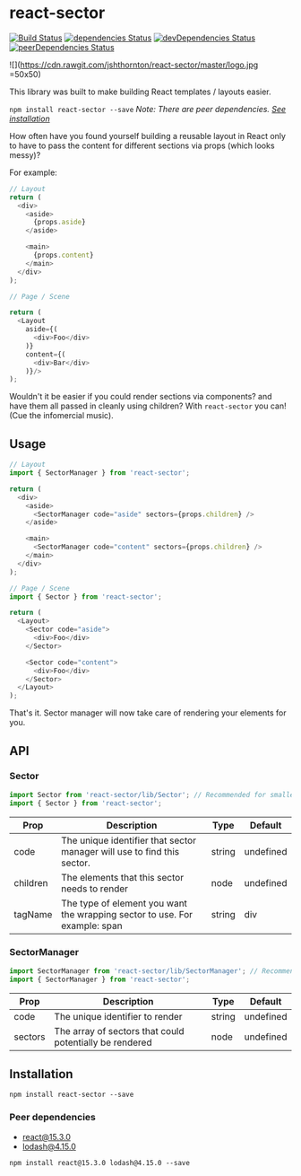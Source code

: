 # react-sector

[![Build Status](https://travis-ci.org/jshthornton/react-sector.svg?branch=master)](https://travis-ci.org/jshthornton/react-sector)
[![dependencies Status](https://david-dm.org/jshthornton/react-sector/status.svg)](https://david-dm.org/jshthornton/react-sector)
[![devDependencies Status](https://david-dm.org/jshthornton/react-sector/dev-status.svg)](https://david-dm.org/jshthornton/react-sector?type=dev)
[![peerDependencies Status](https://david-dm.org/jshthornton/react-sector/peer-status.svg)](https://david-dm.org/jshthornton/react-sector?type=peer)

![](https://cdn.rawgit.com/jshthornton/react-sector/master/logo.jpg =50x50)

This library was built to make building React templates / layouts easier.

`npm install react-sector --save`
*Note: There are peer dependencies. [See installation](#installation)*

How often have you found yourself building a reusable layout in React only to have to pass the content for different sections via props (which looks messy)?

For example:

```javascript
// Layout
return (
  <div>
    <aside>
      {props.aside}
    </aside>

    <main>
      {props.content}
    </main>
  </div>
);

// Page / Scene

return (
  <Layout
    aside={(
      <div>Foo</div>
    )}
    content={(
      <div>Bar</div>
    )}/>
);

```

Wouldn't it be easier if you could render sections via components? and have them all passed in cleanly using children? With `react-sector` you can! (Cue the infomercial music).

## Usage

```javascript
// Layout
import { SectorManager } from 'react-sector';

return (
  <div>
    <aside>
      <SectorManager code="aside" sectors={props.children} />
    </aside>

    <main>
      <SectorManager code="content" sectors={props.children} />
    </main>
  </div>
);

// Page / Scene
import { Sector } from 'react-sector';

return (
  <Layout>
    <Sector code="aside">
      <div>Foo</div>
    </Sector>

    <Sector code="content">
      <div>Foo</div>
    </Sector>
  </Layout>
);
```

That's it. Sector manager will now take care of rendering your elements for you.

## API

### Sector

```javascript
import Sector from 'react-sector/lib/Sector'; // Recommended for smaller builds
import { Sector } from 'react-sector';

```

| Prop  | Description   | Type  | Default   |
|---------- |---------------------------------------------------------------------------- |-------- |-----------  |
| code  | The unique identifier that sector manager will use to find this sector.   | string  | undefined   |
| children  | The elements that this sector needs to render   | node  | undefined   |
| tagName   | The type of element you want the wrapping sector to use. For example: span  | string  | div   |

### SectorManager

```javascript
import SectorManager from 'react-sector/lib/SectorManager'; // Recommended for smaller builds
import { SectorManager } from 'react-sector';

```

| Prop  | Description   | Type  | Default   |
|---------  |---------------------------------------------------------  |-------- |-----------  |
| code  | The unique identifier to render   | string  | undefined   |
| sectors   | The array of sectors that could potentially be rendered   | node  | undefined   |

## Installation <a id="installation"></a>

`npm install react-sector --save`

### Peer dependencies

* react@15.3.0
* lodash@4.15.0

`npm install react@15.3.0 lodash@4.15.0 --save`
